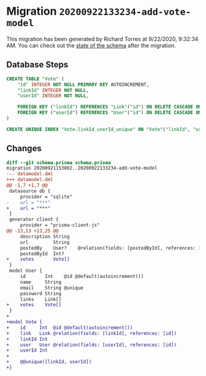 # Migration `20200922133234-add-vote-model`

This migration has been generated by Richard Torres at 9/22/2020, 9:32:34 AM.
You can check out the [state of the schema](./schema.prisma) after the migration.

## Database Steps

```sql
CREATE TABLE "Vote" (
    "id" INTEGER NOT NULL PRIMARY KEY AUTOINCREMENT,
    "linkId" INTEGER NOT NULL,
    "userId" INTEGER NOT NULL,

    FOREIGN KEY ("linkId") REFERENCES "Link"("id") ON DELETE CASCADE ON UPDATE CASCADE,
    FOREIGN KEY ("userId") REFERENCES "User"("id") ON DELETE CASCADE ON UPDATE CASCADE
)

CREATE UNIQUE INDEX "Vote.linkId_userId_unique" ON "Vote"("linkId", "userId")
```

## Changes

```diff
diff --git schema.prisma schema.prisma
migration 20200921153002..20200922133234-add-vote-model
--- datamodel.dml
+++ datamodel.dml
@@ -1,7 +1,7 @@
 datasource db {
     provider = "sqlite"
-    url = "***"
+    url = "***"
 }
 generator client {
     provider = "prisma-client-js"
@@ -13,13 +13,25 @@
     description String
     url         String
     postedBy    User?    @relation(fields: [postedById], references: [id])
     postedById  Int?
+    votes       Vote[]
 }
 model User {
     id       Int    @id @default(autoincrement())
     name     String
     email    String @unique
     password String
     links    Link[]
+    votes    Vote[]
 }
+
+model Vote {
+    id     Int  @id @default(autoincrement())
+    link   Link @relation(fields: [linkId], references: [id])
+    linkId Int
+    user   User @relation(fields: [userId], references: [id])
+    userId Int
+
+    @@unique([linkId, userId])
+}
```


